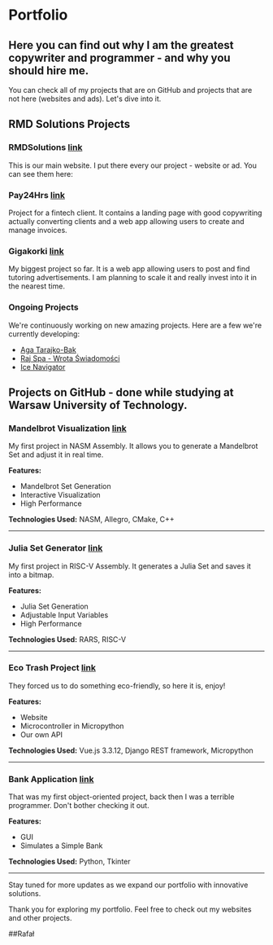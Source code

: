 
# Portfolio
## Here you can find out why I am the greatest copywriter and programmer - and why you should hire me. 
You can check all of my projects that are on GitHub and projects that are not here (websites and ads). Let's dive into it.

## RMD Solutions Projects

### RMDSolutions [link](https://rmdsolutions.eu/)
This is our main website. I put there every our project - website or ad. You can see them here: 

### Pay24Hrs [link](https://pay24hrs.com/)
Project for a fintech client. It contains a landing page with good copywriting actually converting clients and a web app allowing users to create and manage invoices.

### Gigakorki [link](https://gigakorki.pl/)
My biggest project so far. It is a web app allowing users to post and find tutoring advertisements. I am planning to scale it and really invest into it in the nearest time.

### Ongoing Projects
We're continuously working on new amazing projects. Here are a few we're currently developing:
- [Aga Tarajko-Bak](https://agatarajko-bak.pl/)
- [Raj Spa - Wrota Świadomości](https://www.rajspa.pl/wrota-swiadomosci)
- [Ice Navigator](https://icenavigator.is/)

## Projects on GitHub - done while studying at Warsaw University of Technology.

### Mandelbrot Visualization [link](https://github.com/Mironiusz/mandelbrot-set-asm-x64)

My first project in NASM Assembly. It allows you to generate a Mandelbrot Set and adjust it in real time.

**Features:**
- Mandelbrot Set Generation
- Interactive Visualization
- High Performance

**Technologies Used:** NASM, Allegro, CMake, C++

---

### Julia Set Generator [link](https://github.com/Mironiusz/julia-set-asm-risc-v)

My first project in RISC-V Assembly. It generates a Julia Set and saves it into a bitmap.

**Features:**
- Julia Set Generation
- Adjustable Input Variables
- High Performance

**Technologies Used:** RARS, RISC-V

---

### Eco Trash Project [link](https://github.com/Mironiusz/eco-trash-project)

They forced us to do something eco-friendly, so here it is, enjoy!

**Features:**
- Website
- Microcontroller in Micropython
- Our own API

**Technologies Used:** Vue.js 3.3.12, Django REST framework, Micropython

---


### Bank Application [link](https://github.com/Mironiusz/pipr-bank-project)

That was my first object-oriented project, back then I was a terrible programmer. Don't bother checking it out. 

**Features:**
- GUI
- Simulates a Simple Bank

**Technologies Used:** Python, Tkinter

---

Stay tuned for more updates as we expand our portfolio with innovative solutions.

Thank you for exploring my portfolio. Feel free to check out my websites and other projects.

##Rafał
